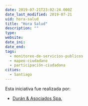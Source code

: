 ```yaml
---
date: 2019-07-21T23:02:24.000Z
date_last_modified: 2019-07-21
uid: hora-salud
title: "Hora Salud"
description: ""
type: 
website: 
date_ini: 
date_end: 
tags:
  - monitoreo-de-servicios-publicos
  - mapeo-ciudadano
  - participación-ciudadana
cities: 
  - Santiago
---
```


Esta iniciativa fue realizada por:

- [Durán & Asociados Spa.](/i/duran-asociados-spa.html)
